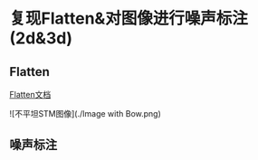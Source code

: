 # 复现Flatten&对图像进行噪声标注(2d&3d)  

## Flatten

[Flatten文档](https://www.nanophys.kth.se/nanolab/afm/icon/bruker-help/Content/SoftwareGuide/Offline/ModifyCommands/Flatten.htm)    

![不平坦STM图像](./Image with Bow.png)
## 噪声标注
